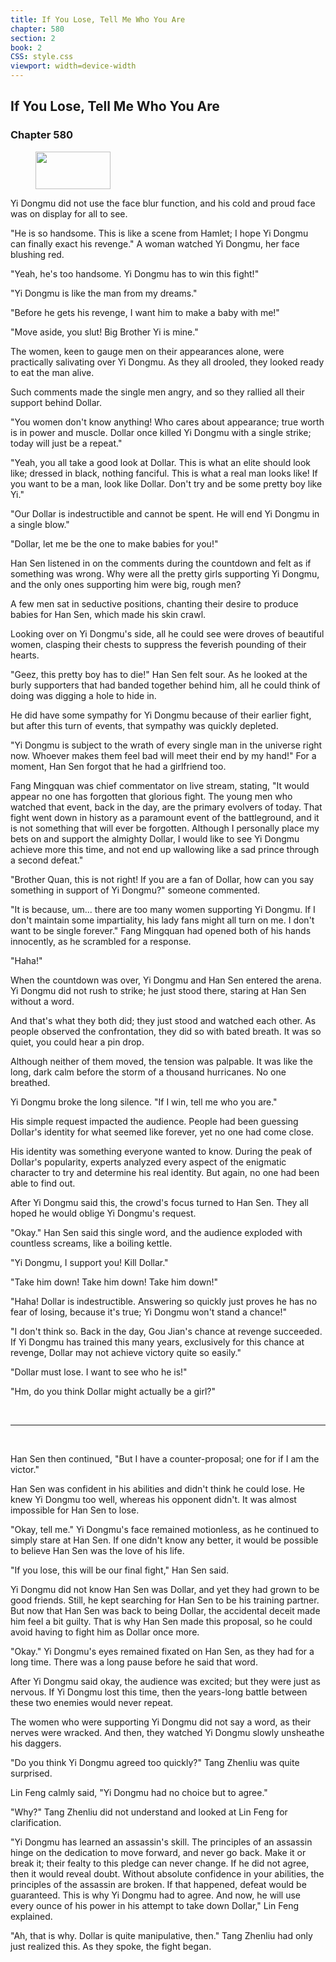 ```yaml
---
title: If You Lose, Tell Me Who You Are
chapter: 580
section: 2
book: 2
CSS: style.css
viewport: width=device-width
---
```


## If You Lose, Tell Me Who You Are

### Chapter 580

<figure>
	<img src="../Images/gem.gif" alt="" id="gem" width="120" height="60" />
</figure>

Yi Dongmu did not use the face blur function, and his cold and proud face was on display for all to see.

"He is so handsome. This is like a scene from Hamlet; I hope Yi Dongmu can finally exact his revenge." A woman watched Yi Dongmu, her face blushing red.

"Yeah, he's too handsome. Yi Dongmu has to win this fight!"

"Yi Dongmu is like the man from my dreams."

"Before he gets his revenge, I want him to make a baby with me!"

"Move aside, you slut! Big Brother Yi is mine."

The women, keen to gauge men on their appearances alone, were practically salivating over Yi Dongmu. As they all drooled, they looked ready to eat the man alive.

Such comments made the single men angry, and so they rallied all their support behind Dollar.

"You women don't know anything! Who cares about appearance; true worth is in power and muscle. Dollar once killed Yi Dongmu with a single strike; today will just be a repeat."

"Yeah, you all take a good look at Dollar. This is what an elite should look like; dressed in black, nothing fanciful. This is what a real man looks like! If you want to be a man, look like Dollar. Don't try and be some pretty boy like Yi."

"Our Dollar is indestructible and cannot be spent. He will end Yi Dongmu in a single blow."

"Dollar, let me be the one to make babies for you!"

Han Sen listened in on the comments during the countdown and felt as if something was wrong. Why were all the pretty girls supporting Yi Dongmu, and the only ones supporting him were big, rough men?

A few men sat in seductive positions, chanting their desire to produce babies for Han Sen, which made his skin crawl.

Looking over on Yi Dongmu's side, all he could see were droves of beautiful women, clasping their chests to suppress the feverish pounding of their hearts.

"Geez, this pretty boy has to die!" Han Sen felt sour. As he looked at the burly supporters that had banded together behind him, all he could think of doing was digging a hole to hide in.

He did have some sympathy for Yi Dongmu because of their earlier fight, but after this turn of events, that sympathy was quickly depleted.

"Yi Dongmu is subject to the wrath of every single man in the universe right now. Whoever makes them feel bad will meet their end by my hand!" For a moment, Han Sen forgot that he had a girlfriend too.

Fang Mingquan was chief commentator on live stream, stating, "It would appear no one has forgotten that glorious fight. The young men who watched that event, back in the day, are the primary evolvers of today. That fight went down in history as a paramount event of the battleground, and it is not something that will ever be forgotten. Although I personally place my bets on and support the almighty Dollar, I would like to see Yi Dongmu achieve more this time, and not end up wallowing like a sad prince through a second defeat."

"Brother Quan, this is not right! If you are a fan of Dollar, how can you say something in support of Yi Dongmu?" someone commented.

"It is because, um... there are too many women supporting Yi Dongmu. If I don't maintain some impartiality, his lady fans might all turn on me. I don't want to be single forever." Fang Mingquan had opened both of his hands innocently, as he scrambled for a response.

"Haha!"

When the countdown was over, Yi Dongmu and Han Sen entered the arena. Yi Dongmu did not rush to strike; he just stood there, staring at Han Sen without a word.

And that's what they both did; they just stood and watched each other. As people observed the confrontation, they did so with bated breath. It was so quiet, you could hear a pin drop.

Although neither of them moved, the tension was palpable. It was like the long, dark calm before the storm of a thousand hurricanes. No one breathed.

Yi Dongmu broke the long silence. "If I win, tell me who you are."

His simple request impacted the audience. People had been guessing Dollar's identity for what seemed like forever, yet no one had come close.

His identity was something everyone wanted to know. During the peak of Dollar's popularity, experts analyzed every aspect of the enigmatic character to try and determine his real identity. But again, no one had been able to find out.

After Yi Dongmu said this, the crowd's focus turned to Han Sen. They all hoped he would oblige Yi Dongmu's request.

"Okay." Han Sen said this single word, and the audience exploded with countless screams, like a boiling kettle.

"Yi Dongmu, I support you! Kill Dollar."

"Take him down! Take him down! Take him down!"

"Haha! Dollar is indestructible. Answering so quickly just proves he has no fear of losing, because it's true; Yi Dongmu won't stand a chance!"

"I don't think so. Back in the day, Gou Jian's chance at revenge succeeded. If Yi Dongmu has trained this many years, exclusively for this chance at revenge, Dollar may not achieve victory quite so easily."

"Dollar must lose. I want to see who he is!"

"Hm, do you think Dollar might actually be a girl?"

<br>

*****

<br>

Han Sen then continued, "But I have a counter-proposal; one for if I am the victor."

Han Sen was confident in his abilities and didn't think he could lose. He knew Yi Dongmu too well, whereas his opponent didn't. It was almost impossible for Han Sen to lose.

"Okay, tell me." Yi Dongmu's face remained motionless, as he continued to simply stare at Han Sen. If one didn't know any better, it would be possible to believe Han Sen was the love of his life.

"If you lose, this will be our final fight," Han Sen said.

Yi Dongmu did not know Han Sen was Dollar, and yet they had grown to be good friends. Still, he kept searching for Han Sen to be his training partner. But now that Han Sen was back to being Dollar, the accidental deceit made him feel a bit guilty. That is why Han Sen made this proposal, so he could avoid having to fight him as Dollar once more.

"Okay." Yi Dongmu's eyes remained fixated on Han Sen, as they had for a long time. There was a long pause before he said that word.

After Yi Dongmu said okay, the audience was excited; but they were just as nervous. If Yi Dongmu lost this time, then the years-long battle between these two enemies would never repeat.

The women who were supporting Yi Dongmu did not say a word, as their nerves were wracked. And then, they watched Yi Dongmu slowly unsheathe his daggers.

"Do you think Yi Dongmu agreed too quickly?" Tang Zhenliu was quite surprised.

Lin Feng calmly said, "Yi Dongmu had no choice but to agree."

"Why?" Tang Zhenliu did not understand and looked at Lin Feng for clarification.

"Yi Dongmu has learned an assassin's skill. The principles of an assassin hinge on the dedication to move forward, and never go back. Make it or break it; their fealty to this pledge can never change. If he did not agree, then it would reveal doubt. Without absolute confidence in your abilities, the principles of the assassin are broken. If that happened, defeat would be guaranteed. This is why Yi Dongmu had to agree. And now, he will use every ounce of his power in his attempt to take down Dollar," Lin Feng explained.

"Ah, that is why. Dollar is quite manipulative, then." Tang Zhenliu had only just realized this. As they spoke, the fight began.